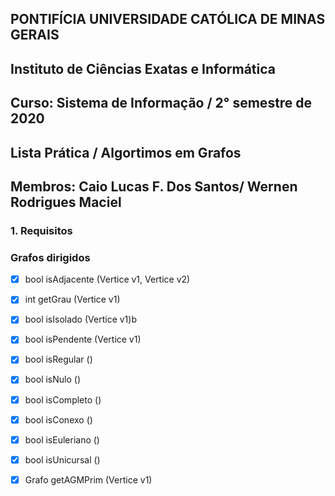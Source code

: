 ## PONTIFÍCIA UNIVERSIDADE CATÓLICA DE MINAS GERAIS
## Instituto de Ciências Exatas e Informática
## Curso: Sistema de Informação / 2° semestre de 2020
## Lista Prática / Algortimos em Grafos
## Membros: Caio Lucas F. Dos Santos/ Wernen Rodrigues Maciel

### 1. Requisitos
### Grafos dirigidos
- [x] bool isAdjacente (Vertice v1, Vertice v2)
- [x] int getGrau (Vertice v1)
- [x] bool isIsolado (Vertice v1)b
- [x] bool isPendente (Vertice v1)
- [x] bool isRegular ()
- [x] bool isNulo ()
- [x] bool isCompleto ()
- [x] bool isConexo ()
- [x] bool isEuleriano ()
- [x] bool isUnicursal ()
- [x] Grafo getAGMPrim (Vertice v1)


